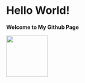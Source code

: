 <h1>Hello World!</h1>
 <b>Welcome to My Github Page</b>
<p>
  <p>
  <img src="https://emojis.slackmojis.com/emojis/images/1618091269/29235/astronaut.gif" width="110">
